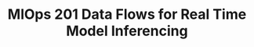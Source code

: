 ---
title: "MlOps 201 Data Flows for Real Time Model Inferencing"
slug: "mlops-201-data-flows-for-real-time-model-inferencing"
draft: false
event_date: "2023-09-12"
image: "img/resources/webinars/mlops-201-realtime-inferencing.webp"
name: "MLOps 201: Data Flows for Real Time Model Inferencing"
description: "In this tutorial and code review, learn a more effective, flexible, and easier process to get your models into production using event streams."
events: ['Webinar']
registration_link:
call_to_action:
video_link: https://www.youtube.com/embed/w69glRpOBD4?si=PYaL1j0_h6cuZE7W
audio_link:
categories: ['Video']
presenters: ['Benjamin Bengfort', 'Rebecca Bilbro']
topics: ['MLOps', 'Inferencing']
aliases: /resources/mlops-201-data-flows-for-real-time-model-inferencing
---
